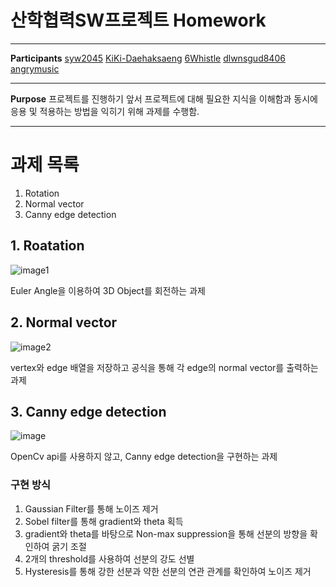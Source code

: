 # 산학협력SW프로젝트 Homework

---

**Participants**
[syw2045](http://github.com/syw2045)
[KiKi-Daehaksaeng](https://github.com/KiKi-Daehaksaeng)
[6Whistle](https://github.com/6Whistle)
[dlwnsgud8406](https://github.com/dlwnsgud8406)
[angrymusic](https://github.com/angrymusic)

---
**Purpose**
프로젝트를 진행하기 앞서 프로젝트에 대해 필요한 지식을
이해함과 동시에 응용 및 적용하는 방법을 익히기 위해 과제를 수행함.

---
# 과제 목록
1. Rotation
2. Normal vector
3. Canny edge detection


## 1. Roatation
![image1](https://user-images.githubusercontent.com/76834414/188396104-bc7c79b4-bc5b-4c7e-9dac-9fb1f17fe423.png)

Euler Angle을 이용하여 3D Object를 회전하는 과제

## 2. Normal vector
![image2](https://user-images.githubusercontent.com/76834414/188396240-9b87cbe7-1666-4aa2-b49e-6b04791f7865.png)

vertex와 edge 배열을 저장하고 공식을 통해 각 edge의 normal vector를 출력하는 과제

## 3. Canny edge detection
![image](https://user-images.githubusercontent.com/76834414/188396299-4022b4a9-3579-4864-bf46-de62bc6fec77.png)

OpenCv api를 사용하지 않고, Canny edge detection을 구현하는 과제

### 구현 방식
1. Gaussian Filter를 통해 노이즈 제거
2. Sobel filter를 통해 gradient와 theta 획득
3. gradient와 theta를 바탕으로 Non-max suppression을 통해 선분의 방향을 확인하여 굵기 조절
4. 2개의 threshold를 사용하여 선분의 강도 선별
5. Hysteresis를 통해 강한 선분과 약한 선분의 연관 관계를 확인하여 노이즈 제거
